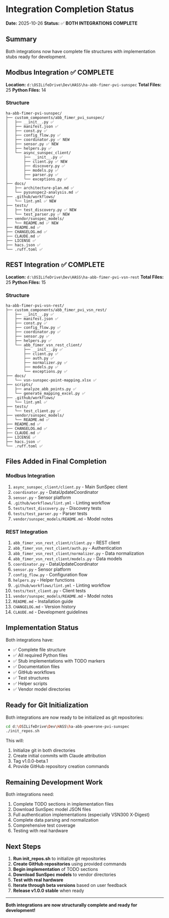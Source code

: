 # Integration Completion Status

**Date:** 2025-10-26
**Status:** ✅ **BOTH INTEGRATIONS COMPLETE**

## Summary

Both integrations now have complete file structures with implementation stubs ready for development.

## Modbus Integration ✅ COMPLETE

**Location:** `d:\OSILifeDrive\Dev\HASS\ha-abb-fimer-pvi-sunspec`
**Total Files:** 25
**Python Files:** 14

### Structure
```
ha-abb-fimer-pvi-sunspec/
├── custom_components/abb_fimer_pvi_sunspec/
│   ├── __init__.py ✅
│   ├── manifest.json ✅
│   ├── const.py ✅
│   ├── config_flow.py ✅
│   ├── coordinator.py ✅ NEW
│   ├── sensor.py ✅ NEW
│   ├── helpers.py ✅
│   └── async_sunspec_client/
│       ├── __init__.py ✅
│       ├── client.py ✅ NEW
│       ├── discovery.py ✅
│       ├── models.py ✅
│       ├── parser.py ✅
│       └── exceptions.py ✅
├── docs/
│   ├── architecture-plan.md ✅
│   └── pysunspec2-analysis.md ✅
├── .github/workflows/
│   └── lint.yml ✅ NEW
├── tests/
│   ├── test_discovery.py ✅ NEW
│   └── test_parser.py ✅ NEW
├── vendor/sunspec_models/
│   └── README.md ✅ NEW
├── README.md ✅
├── CHANGELOG.md ✅
├── CLAUDE.md ✅
├── LICENSE ✅
├── hacs.json ✅
└── .ruff.toml ✅
```

## REST Integration ✅ COMPLETE

**Location:** `d:\OSILifeDrive\Dev\HASS\ha-abb-fimer-pvi-vsn-rest`
**Total Files:** 25
**Python Files:** 15

### Structure
```
ha-abb-fimer-pvi-vsn-rest/
├── custom_components/abb_fimer_pvi_vsn_rest/
│   ├── __init__.py ✅
│   ├── manifest.json ✅
│   ├── const.py ✅
│   ├── config_flow.py ✅
│   ├── coordinator.py ✅
│   ├── sensor.py ✅
│   ├── helpers.py ✅
│   └── abb_fimer_vsn_rest_client/
│       ├── __init__.py ✅
│       ├── client.py ✅
│       ├── auth.py ✅
│       ├── normalizer.py ✅
│       ├── models.py ✅
│       └── exceptions.py ✅
├── docs/
│   └── vsn-sunspec-point-mapping.xlsx ✅
├── scripts/
│   ├── analyze_abb_points.py ✅
│   └── generate_mapping_excel.py ✅
├── .github/workflows/
│   └── lint.yml ✅
├── tests/
│   └── test_client.py ✅
├── vendor/sunspec_models/
│   └── README.md ✅
├── README.md ✅
├── CHANGELOG.md ✅
├── CLAUDE.md ✅
├── LICENSE ✅
├── hacs.json ✅
└── .ruff.toml ✅
```

## Files Added in Final Completion

### Modbus Integration
1. `async_sunspec_client/client.py` - Main SunSpec client
2. `coordinator.py` - DataUpdateCoordinator
3. `sensor.py` - Sensor platform
4. `.github/workflows/lint.yml` - Linting workflow
5. `tests/test_discovery.py` - Discovery tests
6. `tests/test_parser.py` - Parser tests
7. `vendor/sunspec_models/README.md` - Model notes

### REST Integration
1. `abb_fimer_vsn_rest_client/client.py` - REST client
2. `abb_fimer_vsn_rest_client/auth.py` - Authentication
3. `abb_fimer_vsn_rest_client/normalizer.py` - Data normalization
4. `abb_fimer_vsn_rest_client/models.py` - Data models
5. `coordinator.py` - DataUpdateCoordinator
6. `sensor.py` - Sensor platform
7. `config_flow.py` - Configuration flow
8. `helpers.py` - Helper functions
9. `.github/workflows/lint.yml` - Linting workflow
10. `tests/test_client.py` - Client tests
11. `vendor/sunspec_models/README.md` - Model notes
12. `README.md` - Installation guide
13. `CHANGELOG.md` - Version history
14. `CLAUDE.md` - Development guidelines

## Implementation Status

Both integrations have:
- ✅ Complete file structure
- ✅ All required Python files
- ✅ Stub implementations with TODO markers
- ✅ Documentation files
- ✅ GitHub workflows
- ✅ Test structures
- ✅ Helper scripts
- ✅ Vendor model directories

## Ready for Git Initialization

Both integrations are now ready to be initialized as git repositories:

```bash
cd d:\OSILifeDrive\Dev\HASS\ha-abb-powerone-pvi-sunspec
./init_repos.sh
```

This will:
1. Initialize git in both directories
2. Create initial commits with Claude attribution
3. Tag v1.0.0-beta.1
4. Provide GitHub repository creation commands

## Remaining Development Work

Both integrations need:
1. Complete TODO sections in implementation files
2. Download SunSpec model JSON files
3. Full authentication implementations (especially VSN300 X-Digest)
4. Complete data parsing and normalization
5. Comprehensive test coverage
6. Testing with real hardware

## Next Steps

1. **Run init_repos.sh** to initialize git repositories
2. **Create GitHub repositories** using provided commands
3. **Begin implementation** of TODO sections
4. **Download SunSpec models** to vendor directories
5. **Test with real hardware**
6. **Iterate through beta versions** based on user feedback
7. **Release v1.0.0 stable** when ready

---

**Both integrations are now structurally complete and ready for development!**
